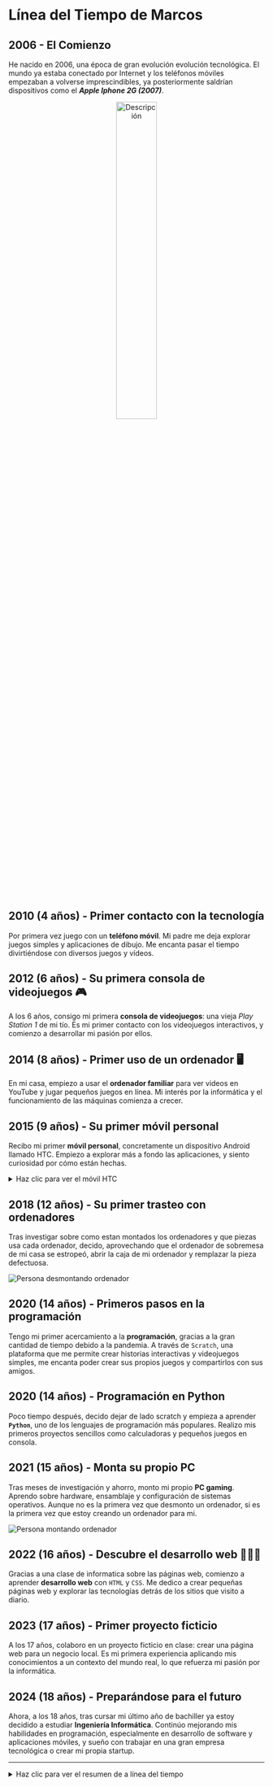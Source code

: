 # Línea del Tiempo de Marcos 

## 2006 - El Comienzo
He nacido en 2006, una época de gran evolución evolución tecnológica. El mundo ya estaba conectado por Internet y los teléfonos móviles empezaban a volverse imprescindibles, ya posteriormente saldrían dispositivos como el ***Apple Iphone 2G (2007)***.

<div style="text-align: center;">
   <img src="https://www.internethistorypodcast.com/wp-content/uploads/2017/01/steve-jobs-iphone-2007.jpg" alt="Descripción" width="40%"/>
</div>

## 2010 (4 años) - Primer contacto con la tecnología
Por primera vez juego con un **teléfono móvil**. Mi padre me deja explorar juegos simples y aplicaciones de dibujo. Me encanta pasar el tiempo divirtiéndose con diversos juegos y vídeos.

## 2012 (6 años) - Su primera consola de videojuegos 🎮
A los 6 años, consigo mi primera **consola de videojuegos**: una vieja _Play Station 1_ de mi tío. Es mi primer contacto con los videojuegos interactivos, y comienzo a desarrollar mi pasión por ellos.

## 2014 (8 años) - Primer uso de un ordenador 🖥️
En mi casa, empiezo a usar el **ordenador familiar** para ver videos en YouTube y jugar pequeños juegos en línea. Mi interés por la informática y el funcionamiento de las máquinas comienza a crecer.

## 2015 (9 años) - Su primer móvil personal
Recibo mi primer **móvil personal**, concretamente un dispositivo Android llamado HTC. Empiezo a explorar más a fondo las aplicaciones, y siento curiosidad por cómo están hechas.

<details>
<summary>Haz clic para ver el móvil HTC</summary>

![Movil HTC](https://blog.phonehouse.es/wp-content/uploads/2010/05/HTC_Wildfire.png)

</details>


## 2018 (12 años) - Su primer trasteo con ordenadores
Tras investigar sobre como estan montados los ordenadores y que piezas usa cada ordenador, decido, aprovechando que el ordenador de sobremesa de mi casa se estropeó, abrir la caja de mi ordenador y remplazar la pieza defectuosa.

![Persona desmontando ordenador](https://shared.akamai.steamstatic.com/store_item_assets/steam/apps/747910/extras/disassemble3dgif1.gif?t=1611135393)

## 2020 (14 años) - Primeros pasos en la programación
Tengo mi primer acercamiento a la **programación**, gracias a la gran cantidad de tiempo debido a la pandemia. A través de `Scratch`, una plataforma que me permite crear historias interactivas y videojuegos simples, me encanta poder crear sus propios juegos y compartirlos con sus amigos.

## 2020 (14 años) - Programación en Python
Poco tiempo después, decido dejar de lado scratch y empieza a aprender **`Python`**, uno de los lenguajes de programación más populares. Realizo mis primeros proyectos sencillos como calculadoras y pequeños juegos en consola. 

## 2021 (15 años) - Monta su propio PC
Tras meses de investigación y ahorro, monto mi propio **PC gaming**. Aprendo sobre hardware, ensamblaje y configuración de sistemas operativos. Aunque no es la primera vez que desmonto un ordenador, si es la primera vez que estoy creando un ordenador para mi.

![Persona montando ordenador](https://media1.giphy.com/media/CZokLM4Ax23DbPN2Py/200w.gif?cid=6c09b952vapzemz43nuvgwdps2ry12gf8xcvgh092zgkj2bf&ep=v1_gifs_search&rid=200w.gif&ct=g)

## 2022 (16 años) - Descubre el desarrollo web 🧑🏻‍💻
Gracias a una clase de informatica sobre las páginas web, comienzo a aprender **desarrollo web** con `HTML` y `CSS`. Me dedico a crear pequeñas páginas web y explorar las tecnologías detrás de los sitios que visito a diario.

## 2023 (17 años) - Primer proyecto ficticio
A los 17 años, colaboro en un proyecto ficticio en clase: crear una página web para un negocio local. Es mi primera experiencia aplicando mis conocimientos a un contexto del mundo real, lo que refuerza mi pasión por la informática.

## 2024 (18 años) - Preparándose para el futuro
Ahora, a los 18 años, tras cursar mi último año de bachiller ya estoy decidido a estudiar **Ingeniería Informática**. Continúo mejorando mis habilidades en programación, especialmente en desarrollo de software y aplicaciones móviles, y sueño con trabajar en una gran empresa tecnológica o crear mi propia startup.

-----

<details>
<summary>Haz clic para ver el resumen de a línea del tiempo</summary>

|  Año | resumen                  |
|------|--------------------------|
| 2006 | Comienzo                 |
| 2010 | Primer contacto          |
| 2012 | Primera consola          |
| 2014 | Primer ordenador         |
| 2015 | Primer móvil             | 
| 2018 | Desmontando un ordenador |
| 2020 | Programación             |
| 2020 | Python                   |
| 2021 | Propio ordenador         |
| 2022 | Desarrollo web           |
| 2023 | Proyecto ficticio        |
| 2024 | El futuro                |

</details>